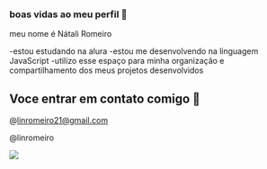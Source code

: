 ### boas vidas ao meu perfil 🖤

meu nome é Nátali Romeiro

-estou estudando na alura
-estou me desenvolvendo na linguagem JavaScript
-utilizo esse espaço para minha organização e compartilhamento dos meus projetos desenvolvidos

## Voce entrar em contato comigo 📧
@linromeiro21@gmail.com

@linromeiro


![](![image](https://github.com/nataliromeiro/nataliromeiro/assets/169815809/fc5e9806-20a4-46c7-81b9-8f0d082c9eae)
)
